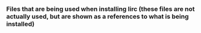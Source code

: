 ### Files that are being used when installing lirc (these files are not actually used, but are shown as a references to what is being installed)
